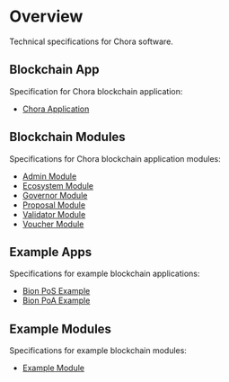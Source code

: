 # Overview

Technical specifications for Chora software.

## Blockchain App

Specification for Chora blockchain application:

- [Chora Application](./chora/index.md)

## Blockchain Modules

Specifications for Chora blockchain application modules:

- [Admin Module](mods/admin/index.md)
- [Ecosystem Module](mods/ecosystem/index.md)
- [Governor Module](mods/governor/index.md)
- [Proposal Module](mods/proposal/index.md)
- [Validator Module](mods/validator/index.md)
- [Voucher Module](mods/voucher/index.md)

## Example Apps

Specifications for example blockchain applications:

- [Bion PoS Example](./bion-pos/index.md)
- [Bion PoA Example](./bion-poa/index.md)

## Example Modules

Specifications for example blockchain modules:

- [Example Module](mods/example/index.md)
